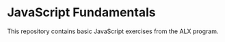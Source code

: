 # JavaScript Fundamentals

This repository contains basic JavaScript exercises from the ALX program.
